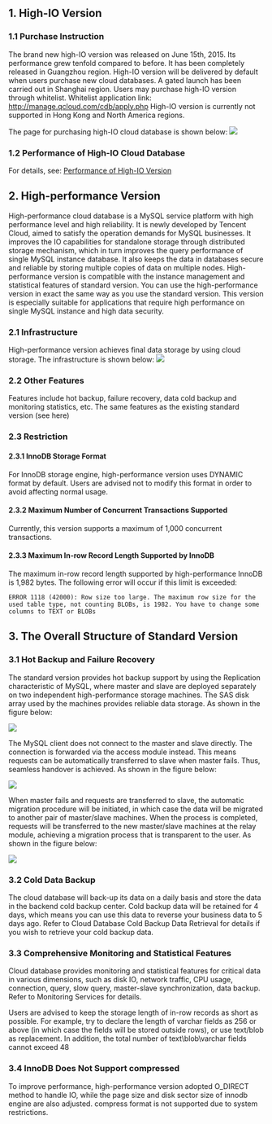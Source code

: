 ## 1. High-IO Version
### 1.1 Purchase Instruction
The brand new high-IO version was released on June 15th, 2015. Its performance grew tenfold compared to before.
It has been completely released in Guangzhou region. High-IO version will be delivered by default when users purchase new cloud databases.
A gated launch has been carried out in Shanghai region. Users may purchase high-IO version through whitelist. Whitelist application link: http://manage.qcloud.com/cdb/apply.php 
High-IO version is currently not supported in Hong Kong and North America regions.

The page for purchasing high-IO cloud database is shown below:
![](//mccdn.qcloud.com/img568280339e902.png)

### 1.2 Performance of High-IO Cloud Database

For details, see:  [Performance of High-IO Version](http://www.qcloud.com/doc/product/236/%E5%90%84%E7%89%88%E6%9C%AC%E6%80%A7%E8%83%BD%E8%AF%B4%E6%98%8E#2-高io版性能说明)

##  2. High-performance Version
High-performance cloud database is a MySQL service platform with high performance level and high reliability. It is newly developed by Tencent Cloud, aimed to satisfy the operation demands for MySQL businesses.
It improves the IO capabilities for standalone storage through distributed storage mechanism, which in turn improves the query performance of single MySQL instance database. It also keeps the data in databases secure and reliable by storing multiple copies of data on multiple nodes. High-performance version is compatible with the instance management and statistical features of standard version. You can use the high-performance version in exact the same way as you use the standard version. This version is especially suitable for applications that require high performance on single MySQL instance and high data security.

### 2.1 Infrastructure

High-performance version achieves final data storage by using cloud storage. The infrastructure is shown below:
![](//mccdn.qcloud.com/img568281130fbe2.png)

### 2.2 Other Features

Features include hot backup, failure recovery, data cold backup and monitoring statistics, etc. The same features as the existing standard version (see here)

### 2.3 Restriction

#### 2.3.1 InnoDB Storage Format

For InnoDB storage engine, high-performance version uses DYNAMIC format by default. Users are advised not to modify this format in order to avoid affecting normal usage.

#### 2.3.2 Maximum Number of Concurrent Transactions Supported

Currently, this version supports a maximum of 1,000 concurrent transactions.

#### 2.3.3 Maximum In-row Record Length Supported by InnoDB

The maximum in-row record length supported by high-performance InnoDB is 1,982 bytes. The following error will occur if this limit is exceeded:

```
ERROR 1118 (42000): Row size too large. The maximum row size for the used table type, not counting BLOBs, is 1982. You have to change some columns to TEXT or BLOBs 
```

## 3. The Overall Structure of Standard Version

### 3.1 Hot Backup and Failure Recovery

The standard version provides hot backup support by using the Replication characteristic of MySQL, where master and slave are deployed separately on two independent high-performance storage machines. The SAS disk array used by the machines provides reliable data storage. As shown in the figure below:

![](http://qzonestyle.gtimg.cn/qzone/vas/opensns/res/img/yunshujukubiaozhunbanshuoming-1.png)

The MySQL client does not connect to the master and slave directly. The connection is forwarded via the access module instead. This means requests can be automatically transferred to slave when master fails. Thus, seamless handover is achieved. As shown in the figure below:

![](http://qzonestyle.gtimg.cn/qzone/vas/opensns/res/img/yunshujukubiaozhunbanshuoming-2.png)

When master fails and requests are transferred to slave, the automatic migration procedure will be initiated, in which case the data will be migrated to another pair of master/slave machines. When the process is completed, requests will be transferred to the new master/slave machines at the relay module, achieving a migration process that is transparent to the user. As shown in the figure below:

![](http://qzonestyle.gtimg.cn/qzone/vas/opensns/res/img/yunshujukubiaozhunbanshuoming-3.png)

### 3.2 Cold Data Backup

The cloud database will back-up its data on a daily basis and store the data in the backend cold backup center. Cold backup data will be retained for 4 days, which means you can use this data to reverse your business data to 5 days ago. Refer to Cloud Database Cold Backup Data Retrieval for details if you wish to retrieve your cold backup data.

### 3.3 Comprehensive Monitoring and Statistical Features

Cloud database provides monitoring and statistical features for critical data in various dimensions, such as disk IO, network traffic, CPU usage, connection, query, slow query, master-slave synchronization, data backup. Refer to Monitoring Services for details.


Users are advised to keep the storage length of in-row records as short as possible. For example, try to declare the length of varchar fields as 256 or above (in which case the fields will be stored outside rows), or use text/blob as replacement. In addition, the total number of text\blob\varchar fields cannot exceed 48 

### 3.4 InnoDB Does Not Support compressed

To improve performance, high-performance version adopted O_DIRECT method to handle IO, while the page size and disk sector size of innodb engine are also adjusted. compress format is not supported due to system restrictions.

